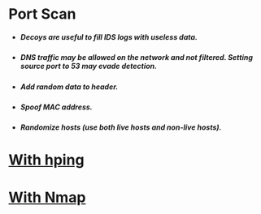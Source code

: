 # Port Scan
* ##### Decoys are useful to fill IDS logs with useless data.
* ##### DNS traffic may be allowed on the network and not filtered.  Setting source port to 53 may evade detection.
* ##### Add random data to header.
* ##### Spoof MAC address.
* ##### Randomize hosts (use both live hosts and non-live hosts).

# [With hping](../../Tools/NetworkDiscovery/hping/README.md#Evasion)

# [With Nmap](../../Tools/NetworkDiscovery/Nmap/README.md#Evasion)